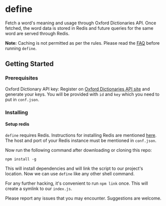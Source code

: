 # define

Fetch a word's meaning and usage through Oxford Dictionaries API. Once fetched, the word data is stored in Redis and future queries for the same word are served through Redis.

**Note:** Caching is not permitted as per the rules. Please read the [FAQ](https://developer.oxforddictionaries.com/faq#caching) before running `define`.

## Getting Started

### Prerequisites

Oxford Dictionary API key: Register on [Oxford Dictionaries API site](https://developer.oxforddictionaries.com/) and generate your keys. You will be provided with `id` and `key` which you need to put in `conf.json`. 

### Installing

#### Setup redis

`define` requires Redis. Instructions for installing Redis are mentioned [here](https://redis.io/download#installation). The host and port of your Redis instance must be mentioned in `conf.json`. 

Now run the following command after downloading or cloning this repo:

```
npm install -g
```
This will install dependencies and will link the script to our project's location. Now we can use `define` like any other shell command.

For any further hacking, it's convenient to run `npm link` once. This will create a symlink to our `index.js`.

Please report any issues that you may encounter. Suggestions are welcome.
